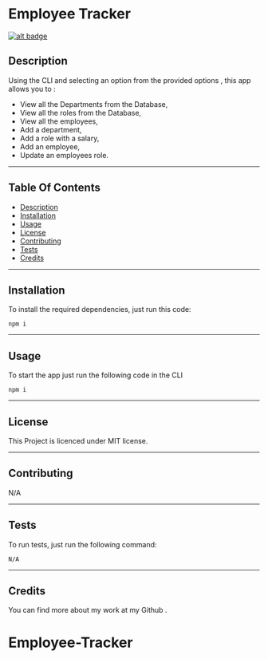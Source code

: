 # Employee Tracker

[![alt badge](https://img.shields.io/badge/licence-MIT-blue)](https://opensource.org/license/mit/)

## Description

Using the CLI and selecting an option from the provided options , this app allows you to :

* View all the Departments from the Database,
* View all the roles from the Database, 
* View all the employees, 
* Add a department,
* Add a role with a salary,
* Add an employee,
* Update an employees role.

---

## Table Of Contents
                             
- [Description](#description)
- [Installation](#installation)
- [Usage](#usage)
- [License](#license)
- [Contributing](#contributing)
- [Tests](#tests)
- [Credits](#credits)

---

## Installation

To install the required dependencies, just run this code: 

```
npm i
```

---

## Usage

To start the app just run the following code in the CLI
```
npm i
```

---

## License

This Project is licenced under MIT license.

---

## Contributing

N/A

---

## Tests

To run tests, just run the following command:

```
N/A
```

--- 

## Credits

You can find more about my work at my Github .




# Employee-Tracker
